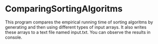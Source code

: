 # ComparingSortingAlgoritms
This program compares the empirical running time of sorting algoritms by generating and then using different types of input arrays.
It also writes these arrays to a text file named input.txt.
You can observe the results in console.
